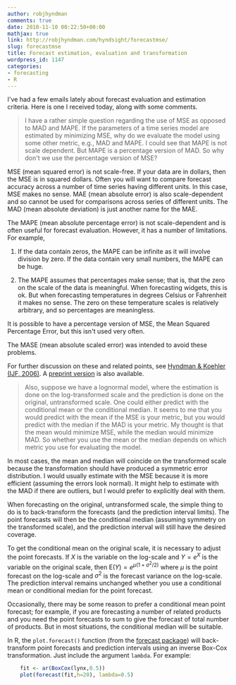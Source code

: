 ```yaml
---
author: robjhyndman
comments: true
date: 2010-11-10 00:22:50+00:00
mathjax: true
link: http://robjhyndman.com/hyndsight/forecastmse/
slug: forecastmse
title: Forecast estimation, evaluation and transformation
wordpress_id: 1147
categories:
- forecasting
- R
---
```


I've had a few emails lately about forecast evaluation and estimation criteria. Here is one I received today, along with some comments.


>I have a rather simple question regarding the use of MSE as opposed to MAD and MAPE. If the parameters of a time series model are estimated by minimizing MSE, why do we evaluate the model using some other metric, e.g., MAD and MAPE. I could see that MAPE is not scale dependent. But MAPE is a percentage version of MAD. So why don't we use the percentage version of MSE?

MSE (mean squared error) is not scale-free. If your data are in dollars, then the MSE is in squared dollars. Often you will want to compare forecast accuracy across a number of time series having different units. In this case, MSE makes no sense. MAE (mean absolute error) is also scale-dependent and so cannot be used for comparisons across series of different units.  The MAD (mean absolute deviation) is just another name for the MAE.

The MAPE (mean absolute percentage error) is not scale-dependent and is often useful for forecast evaluation. However, it has a number of limitations. For example,


  1. If the data contain zeros, the MAPE can be infinite as it will involve division by zero. If the data contain very small numbers, the MAPE can be huge.
    
  2. The MAPE assumes that percentages make sense; that is, that the zero on the scale of the data is meaningful. When forecasting widgets, this is ok. But when forecasting temperatures in degrees Celsius or Fahrenheit it makes no sense. The zero on these temperature scales is relatively arbitrary, and so percentages are meaningless.

It is possible to have a percentage version of MSE, the Mean Squared Percentage Error, but this isn't used very often.

The MASE (mean absolute scaled error) was intended to avoid these problems.

For further discussion on these and related points, see [Hyndman & Koehler (IJF, 2006)](http://robjhyndman.com/papers/another-look-at-measures-of-forecast-accuracy/). A [preprint version](http://robjhyndman.com/papers/mase.pdf) is also available.

>Also, suppose we have a lognormal model, where the estimation is done on the log-transformed scale and the prediction is done on the original, untransformed scale. One could either predict with the conditional mean or the conditional median. It seems to me that you would predict with the mean if the MSE is your metric, but you would predict with the median if the MAD is your metric. My thought is that the mean would minimize MSE, while the median would minimize MAD. So whether you use the mean or the median depends on which metric you use for evaluating the model.

In most cases, the mean and median will coincide on the transformed scale because the transformation should have produced a symmetric error distribution. I would usually estimate with the MSE because it is more efficient (assuming the errors look normal). It might help to estimate with the MAD if there are outliers, but I would prefer to explicitly deal with them.

When forecasting on the original, untransformed scale, the simple thing to do is to back-transform the forecasts (and the prediction interval limits). The point forecasts will then be the conditional median (assuming symmetry on the transformed scale), and the prediction interval will still have the desired coverage.

To get the conditional mean on the original scale, it is necessary to adjust the point forecasts. If $X$ is the variable on the log-scale and $Y = e^X$ is the variable on the original scale, then $\text{E}(Y) = e^{\mu(1 + \sigma^2/{2})}$ where $\mu$ is the point forecast on the log-scale and $\sigma^2$ is the forecast variance on the log-scale. The prediction interval remains unchanged whether you use a conditional mean or conditional median for the point forecast.

Occasionally, there may be some reason to prefer a conditional mean point forecast; for example, if you are forecasting a number of related products and you need the point forecasts to sum to give the forecast of total number of products. But in most situations, the conditional median will be suitable.

In R, the `plot.forecast()` function (from the [forecast package](http://cran.r-project.org/web/packages/forecast/)) will back-transform point forecasts and prediction intervals using an inverse Box-Cox transformation. Just include the argument `lambda`. For example:

```r    
    fit <- ar(BoxCox(lynx,0.5))
    plot(forecast(fit,h=20), lambda=0.5)
```